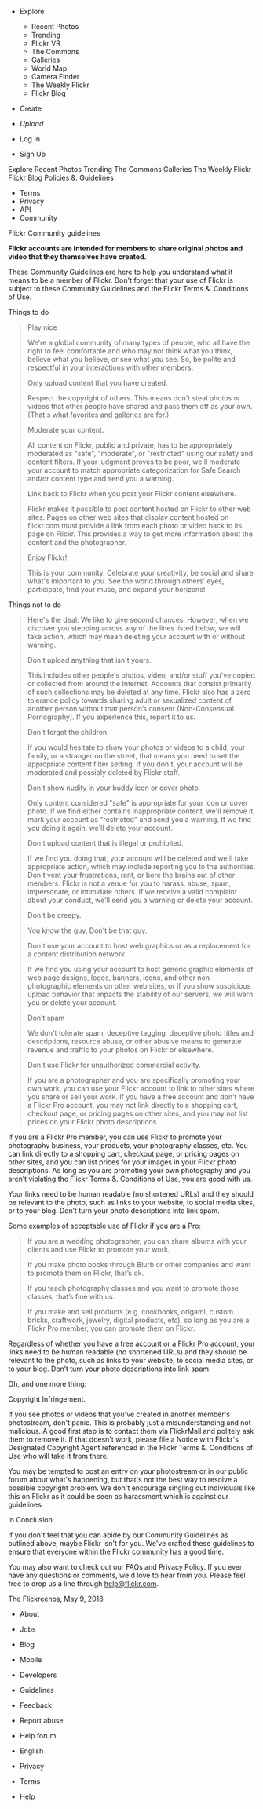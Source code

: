 *   Explore
    *   Recent Photos
    *   Trending
    *   Flickr VR
    *   The Commons
    *   Galleries
    *   World Map
    *   Camera Finder
    *   The Weekly Flickr
    *   Flickr Blog
*   Create

*   _Upload_
*   Log In
*   Sign Up

Explore Recent Photos Trending The Commons Galleries The Weekly Flickr Flickr Blog Policies &. Guidelines

*   Terms
*   Privacy
*   API
*   Community

Flickr Community guidelines  
  
**Flickr accounts are intended for members to share original photos and video that they themselves have created.**  
  
These Community Guidelines are here to help you understand what it means to be a member of Flickr. Don't forget that your use of Flickr is subject to these Community Guidelines and the Flickr Terms &. Conditions of Use.  
  
Things to do  

> Play nice  
>   
> We're a global community of many types of people, who all have the right to feel comfortable and who may not think what you think, believe what you believe, or see what you see. So, be polite and respectful in your interactions with other members.  
>   
> Only upload content that you have created.  
>   
> Respect the copyright of others. This means don't steal photos or videos that other people have shared and pass them off as your own. (That's what favorites and galleries are for.)  
>   
> Moderate your content.  
>   
> All content on Flickr, public and private, has to be appropriately moderated as "safe", "moderate", or "restricted" using our safety and content filters. If your judgment proves to be poor, we'll moderate your account to match appropriate categorization for Safe Search and/or content type and send you a warning.  
>   
> Link back to Flickr when you post your Flickr content elsewhere.  
>   
> Flickr makes it possible to post content hosted on Flickr to other web sites. Pages on other web sites that display content hosted on flickr.com must provide a link from each photo or video back to its page on Flickr. This provides a way to get more information about the content and the photographer.  
>   
> Enjoy Flickr!  
>   
> This is your community. Celebrate your creativity, be social and share what's important to you. See the world through others' eyes, participate, find your muse, and expand your horizons!

  
Things not to do

> Here's the deal: We like to give second chances. However, when we discover you stepping across any of the lines listed below, we will take action, which may mean deleting your account with or without warning.  
>   
>   
> Don't upload anything that isn't yours.  
>   
> This includes other people's photos, video, and/or stuff you've copied or collected from around the Internet. Accounts that consist primarily of such collections may be deleted at any time. Flickr also has a zero tolerance policy towards sharing adult or sexualized content of another person without that person’s consent (Non-Consensual Pornography). If you experience this, report it to us.  
>   
> Don't forget the children.  
>   
> If you would hesitate to show your photos or videos to a child, your family, or a stranger on the street, that means you need to set the appropriate content filter setting. If you don't, your account will be moderated and possibly deleted by Flickr staff.  
>   
> Don't show nudity in your buddy icon or cover photo.  
>   
> Only content considered "safe" is appropriate for your icon or cover photo. If we find either contains inappropriate content, we'll remove it, mark your account as "restricted" and send you a warning. If we find you doing it again, we'll delete your account.  
>   
> Don't upload content that is illegal or prohibited.  
>   
> If we find you doing that, your account will be deleted and we'll take appropriate action, which may include reporting you to the authorities. Don't vent your frustrations, rant, or bore the brains out of other members. Flickr is not a venue for you to harass, abuse, spam, impersonate, or intimidate others. If we receive a valid complaint about your conduct, we'll send you a warning or delete your account.  
>   
> Don't be creepy.  
>   
> You know the guy. Don't be that guy.  
>   
> Don't use your account to host web graphics or as a replacement for a content distribution network.  
>   
> If we find you using your account to host generic graphic elements of web page designs, logos, banners, icons, and other non-photographic elements on other web sites, or if you show suspicious upload behavior that impacts the stability of our servers, we will warn you or delete your account.  
>   
> Don’t spam  
>   
> We don't tolerate spam, deceptive tagging, deceptive photo titles and descriptions, resource abuse, or other abusive means to generate revenue and traffic to your photos on Flickr or elsewhere.  
>   
> Don't use Flickr for unauthorized commercial activity.  
>   
> If you are a photographer and you are specifically promoting your own work, you can use your Flickr account to link to other sites where you share or sell your work. If you have a free account and don’t have a Flickr Pro account, you may not link directly to a shopping cart, checkout page, or pricing pages on other sites, and you may not list prices on your Flickr photo descriptions.

  
  
If you are a Flickr Pro member, you can use Flickr to promote your photography business, your products, your photography classes, etc. You can link directly to a shopping cart, checkout page, or pricing pages on other sites, and you can list prices for your images in your Flickr photo descriptions. As long as you are promoting your own photography and you aren’t violating the Flickr Terms &. Conditions of Use, you are good with us.  
  
Your links need to be human readable (no shortened URLs) and they should be relevant to the photo, such as links to your website, to social media sites, or to your blog. Don’t turn your photo descriptions into link spam.  
  
Some examples of acceptable use of Flickr if you are a Pro:

> If you are a wedding photographer, you can share albums with your clients and use Flickr to promote your work.  
>   
> If you make photo books through Blurb or other companies and want to promote them on Flickr, that’s ok.  
>   
> If you teach photography classes and you want to promote those classes, that’s fine with us.  
>   
> If you make and sell products (e.g. cookbooks, origami, custom bricks, craftwork, jewelry, digital products, etc), so long as you are a Flickr Pro member, you can promote them on Flickr.

Regardless of whether you have a free account or a Flickr Pro account, your links need to be human readable (no shortened URLs) and they should be relevant to the photo, such as links to your website, to social media sites, or to your blog. Don’t turn your photo descriptions into link spam.  
  
Oh, and one more thing:  
  
Copyright Infringement.  
  
If you see photos or videos that you've created in another member's photostream, don't panic. This is probably just a misunderstanding and not malicious. A good first step is to contact them via FlickrMail and politely ask them to remove it. If that doesn't work, please file a Notice with Flickr's Designated Copyright Agent referenced in the Flickr Terms &. Conditions of Use who will take it from there.  
  
You may be tempted to post an entry on your photostream or in our public forum about what's happening, but that's not the best way to resolve a possible copyright problem. We don't encourage singling out individuals like this on Flickr as it could be seen as harassment which is against our guidelines.  
  
In Conclusion  
  
If you don't feel that you can abide by our Community Guidelines as outlined above, maybe Flickr isn't for you. We've crafted these guidelines to ensure that everyone within the Flickr community has a good time.  
  
You may also want to check out our FAQs and Privacy Policy. If you ever have any questions or comments, we'd love to hear from you. Please feel free to drop us a line through help@flickr.com.  
  
The Flickreenos, May 9, 2018

*   About
*   Jobs
*   Blog
*   Mobile
*   Developers
*   Guidelines
*   Feedback
*   Report abuse
*   Help forum
*   English

*   Privacy
*   Terms
*   Help